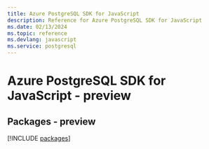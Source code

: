 ```yaml
---
title: Azure PostgreSQL SDK for JavaScript
description: Reference for Azure PostgreSQL SDK for JavaScript
ms.date: 02/13/2024
ms.topic: reference
ms.devlang: javascript
ms.service: postgresql
---
```

# Azure PostgreSQL SDK for JavaScript - preview
## Packages - preview
[!INCLUDE [packages](postgresql-index.md)]